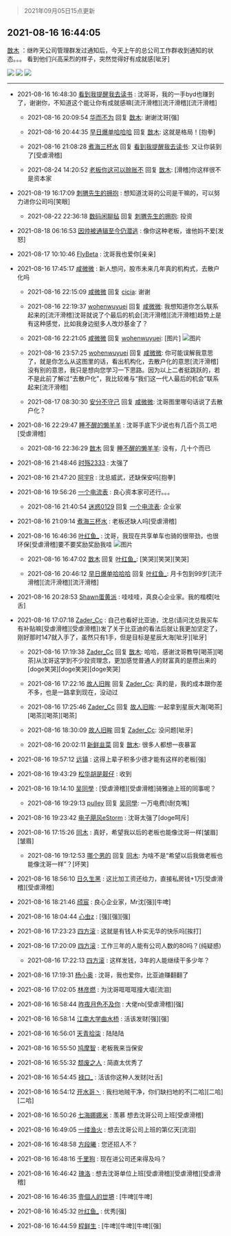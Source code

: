 > 2021年09月05日15点更新
<link rel="stylesheet" href="https://cdn.jsdelivr.net/gh/taotie6/sampleJSON@main/css/photo_show.css">


 ## 2021-08-16 16:44:05 

 [㪚木](https://www.coolapk.com/feed/29250383?shareKey=ZjgyNzlmMWY2ODI1NjEzMTc4M2Q~) ：继昨天公司管理群发过通知后，今天上午的总公司工作群收到通知的状态。。。
看到他们兴高采烈的样子，突然觉得好有成就感[呲牙] 

<div class="album">
<img class="img-item" src="https://image.coolapk.com/feed/2021/0816/16/1081091_6c075dfc_3442_9011@853x4029.png" />
<img class="img-item" src="https://image.coolapk.com/feed/2021/0816/16/1081091_6184e538_3442_9013@1080x1095.jpeg" />
<img class="img-item" src="https://image.coolapk.com/feed/2021/0816/00/1081091_e098bb5a_6228_1463@906x3731.png" />
</div>

 ------- 

- 2021-08-16 16:48:30 [看到我提醒我去读书](uid=2577914) : 沈哥哥，我的一手byd也赚到了，谢谢你，不知道这个能让你有成就感嘛[流汗滑稽][流汗滑稽][流汗滑稽] 

    - 2021-08-16 20:09:54 [华而不为](uid=1212555) 回复 [㪚木](uid=1081091): 谢谢沈哥[强] 

    - 2021-08-16 20:44:35 [早日爆单哈哈哈](uid=2188936) 回复 [㪚木](uid=1081091): 这就是格局！[抱拳] 

    - 2021-08-16 21:08:28 [煮海三杯水](uid=695018) 回复 [看到我提醒我去读书](uid=2577914): 又让你装到了[受虐滑稽] 

    - 2021-08-24 14:20:52 [老板你这可以赊账不](uid=3114123) 回复 [㪚木](uid=1081091): [滑稽]你这样很不是资本家 

- 2021-08-19 16:17:09 [刺猬先生的拥抱](uid=1822744) : 想知道沈哥的公司是干嘛的，可以努力进你公司吗[笑眼] 

    - 2021-08-22 22:36:18 [数码闲聊毡](uid=783793) 回复 [刺猬先生的拥抱](uid=1822744): 投资 

- 2021-08-18 06:16:53 [因帅被通辑至今仍潜逃](uid=832365) : 像你这种老板，谁他妈不爱[发怒] 

- 2021-08-17 10:10:46 [FlyBeta](uid=507156) : 沈哥我也爱你[亲亲] 

- 2021-08-16 17:45:17 [咸微微](uid=1248718) : 新人想问，股市未来几年真的机构式，去散户化吗 

    - 2021-08-16 22:15:09 [咸微微](uid=1248718) 回复 [cicia](uid=6177749): 谢谢 

    - 2021-08-16 22:19:37 [wohenwuyuei](uid=1096665) 回复 [咸微微](uid=1248718): 我想知道你怎么联系起来的[流汗滑稽]沈哥就说了个最后的机会[流汗滑稽][流汗滑稽]趋势上是有这种感觉，比如我身边挺多人改炒基金了？ 

    - 2021-08-16 22:21:05 [咸微微](uid=1248718) 回复 [wohenwuyuei](uid=1096665): [图片] ![图片](https://image.coolapk.com/feed/2021/0816/22/1248718_7b5cbea7_3665_03@688x1920.jpeg)

    - 2021-08-16 23:57:25 [wohenwuyuei](uid=1096665) 回复 [咸微微](uid=1248718): 你可能误解我意思了，就是你怎么从这图里的话，看出机构化，去散户化的意思[流汗滑稽]没有别的意思，我只是想向您学习一下思路。因为以上二者挺跳跃的，若不是此前了解过“去散户化”，我比较难与“我们这一代人最后的机会”联系起来[流汗滑稽] 

    - 2021-08-17 08:30:30 [安分不守己](uid=708582) 回复 [咸微微](uid=1248718): 沈哥图里哪句话说了去散户化？ 

- 2021-08-16 22:29:47 [睡不醒的懒羊羊](uid=4242505) : 沈哥手底下少说也有几百个员工吧[受虐滑稽] 

    - 2021-08-16 22:36:29 [㪚木](uid=1081091) 回复 [睡不醒的懒羊羊](uid=4242505): 没有，几十个而已 

- 2021-08-16 21:48:46 [时殇2333](uid=615479) : 太强了 

- 2021-08-16 21:47:20 [阿宇R](uid=4379418) : 沈总威武，还缺保安吗[抱拳] 

- 2021-08-16 19:56:26 [一个电流表](uid=1161578) : 良心资本家可还行。。。 

    - 2021-08-16 21:40:54 [迷惑0129](uid=3363550) 回复 [一个电流表](uid=1161578): 企业家 

- 2021-08-16 21:09:14 [煮海三杯水](uid=695018) : 老板还缺人吗[受虐滑稽] 

- 2021-08-16 16:46:36 [叶红鱼_](uid=728808) : 沈哥，我现在共享单车也骑的很带劲，也很环保[受虐滑稽]要不要奖励奖励我哇 ![图片](https://image.coolapk.com/feed/2021/0816/16/728808_55748134_3593_2357@204x302.gif)

    - 2021-08-16 16:47:02 [㪚木](uid=1081091) 回复 [叶红鱼_](uid=728808): [笑哭][笑哭][笑哭] 

    - 2021-08-16 20:46:12 [早日爆单哈哈哈](uid=2188936) 回复 [叶红鱼_](uid=728808): 月卡包到99岁[流汗滑稽][流汗滑稽][流汗滑稽] 

- 2021-08-16 20:28:53 [Shawn蛋黄派](uid=2642278) : 哇哇哇，真良心企业家。我的楷模[吐舌] 

- 2021-08-16 17:07:18 [Zader_Cc](uid=1453125) : 自己也看好比亚迪，沈总(请问沈总我买车有补贴嘛[受虐滑稽][受虐滑稽])发了关于比亚迪的看法后就让我更加坚定了，刚好那时147就入手了，虽然只有1手，但是目标是星辰大海[呲牙][呲牙] 

    - 2021-08-16 17:19:38 [Zader_Cc](uid=1453125) 回复 [㪚木](uid=1081091): 哈哈，感谢沈哥教导[喝茶][喝茶]从沈哥这学到不少投资理念，更加感觉普通人的财富真的是攒出来的[doge笑哭][doge笑哭][doge笑哭] 

    - 2021-08-16 17:22:16 [故人旧眸](uid=5481001) 回复 [Zader_Cc](uid=1453125): 真的是，我的成本跟你差不多，也是一路拿到现在，没动过 

    - 2021-08-16 17:25:46 [Zader_Cc](uid=1453125) 回复 [故人旧眸](uid=5481001): 一起拿到星辰大海[喝茶][喝茶][喝茶][喝茶] 

    - 2021-08-16 18:30:09 [故人旧眸](uid=5481001) 回复 [Zader_Cc](uid=1453125): 没问题[呲牙] 

    - 2021-08-16 20:02:11 [新鲜韭菜](uid=1735035) 回复 [㪚木](uid=1081091): 很多人都想一夜暴富 

- 2021-08-16 19:57:12 [远镇](uid=1471248) : 这得上辈子积多少德才能有这样的老板[强] 

- 2021-08-16 19:43:29 [松华胡是靓仔](uid=692318) : 收到 

- 2021-08-16 19:14:10 [吴同學](uid=1320218) : [受虐滑稽][受虐滑稽]骑雅迪上班的同事呢？ 

    - 2021-08-16 19:29:13 [pulley](uid=391132) 回复 [吴同學](uid=1320218): 一万电费[t耐克嘴] 

- 2021-08-16 19:23:42 [电子飓风eStorm](uid=3263736) : 沈哥太强了[doge呵斥] 

- 2021-08-16 17:15:26 [同木](uid=1025864) : 真好，希望我以后的老板也能像沈哥一样[皱眉][皱眉] 

    - 2021-08-16 19:12:53 [哪个男的](uid=1057736) 回复 [同木](uid=1025864): 为啥不是“希望以后我做老板也能像沈哥一样”？[坏笑] 

- 2021-08-16 18:56:10 [日久生黑](uid=1062678) : 这比加工资还给力，直接私房钱+1万[受虐滑稽][受虐滑稽] 

- 2021-08-16 18:21:46 [颀宸](uid=2544752) : 良心企业家，Mr沈[强][牛啤] 

- 2021-08-16 18:04:44 [心虫z](uid=151532) : [强][强][强] 

- 2021-08-16 17:23:23 [四方滚](uid=851755) : 这就是有钱人朴实无华的快乐吗[挨打] 

- 2021-08-16 17:20:09 [四方滚](uid=851755) : 工作三年的人能有公司人数的80吗？(纯疑惑) 

    - 2021-08-16 17:22:13 [四方滚](uid=851755) : 这样发钱，3年的人能继续干多少年？ 

- 2021-08-16 17:19:31 [杨小奥](uid=771111) : 沈哥，我也爱你，比亚迪赚翻翻了 

- 2021-08-16 17:02:05 [林彦燃](uid=1381815) : 为沈哥哐哐哐撞大墙[流泪] 

- 2021-08-16 16:58:44 [昨夜月色不及你](uid=1950739) : 大佬nb[受虐滑稽][强] 

- 2021-08-16 16:58:14 [江南大学曲水桥](uid=2825228) : 活该发财[强][强] 

- 2021-08-16 16:56:01 [天青拾柒](uid=2874164) : 陆陆陆 

- 2021-08-16 16:55:50 [鸠摩智](uid=861714) : 老板我来当保安 

- 2021-08-16 16:55:32 [颓废之人](uid=369286) : 简直太优秀了 

- 2021-08-16 16:54:45 [禄口_](uid=1005884) : 活该你这种人发财[吐舌] 

- 2021-08-16 16:54:12 [开水哥丶](uid=608451) : 我扫地贼干净，你们缺扫地的不[二哈][二哈][二哈] 

- 2021-08-16 16:50:26 [七海娜娜米](uid=2406420) : 羡慕 想去沈哥公司上班[受虐滑稽] 

- 2021-08-16 16:49:05 [一缕渔火](uid=828554) : 想去沈哥公司上班的第亿天[流泪] 

- 2021-08-16 16:48:58 [方段曦](uid=1536397) : 您还招人不？ 

- 2021-08-16 16:48:16 [千里狗](uid=2616721) : 现在进公司还来得及吗？ 

- 2021-08-16 16:46:42 [瑰洛](uid=1623465) : 想去沈哥单位上班[受虐滑稽][受虐滑稽][受虐滑稽] 

- 2021-08-16 16:46:35 [壹個人的丗堺](uid=1461483) : [牛啤][牛啤] 

- 2021-08-16 16:45:32 [叶红鱼_](uid=728808) : 优秀[强] 

- 2021-08-16 16:44:59 [程鲜生](uid=845250) : [牛啤][牛啤][牛啤][强] 

